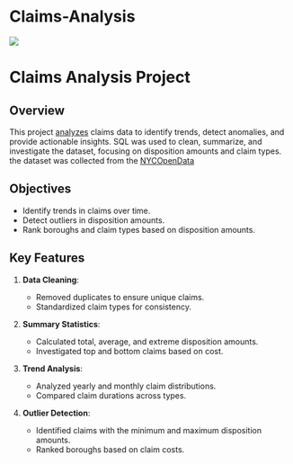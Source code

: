 # Claims-Analysis

![](https://datagenix.com/wp-content/uploads/2023/04/dreamstime_l_203868475-scaled.jpg)

# Claims Analysis Project

## Overview
This project [analyzes](https://github.com/kuetena1/Claims-Analysis/blob/main/claims_reports.sql) claims data to identify trends, detect anomalies, and provide actionable insights. SQL was used to clean, summarize, and investigate the dataset, focusing on disposition amounts and claim types. the dataset was collected from the [NYCOpenData](https://data.cityofnewyork.us/City-Government/Claims-Report-Underlying-Settlements-and-Claims-Fi/ex6k-ym48/data_preview)
## Objectives
- Identify trends in claims over time.
- Detect outliers in disposition amounts.
- Rank boroughs and claim types based on disposition amounts.

## Key Features
1. **Data Cleaning**:
   - Removed duplicates to ensure unique claims.
   - Standardized claim types for consistency.

2. **Summary Statistics**:
   - Calculated total, average, and extreme disposition amounts.
   - Investigated top and bottom claims based on cost.

3. **Trend Analysis**:
   - Analyzed yearly and monthly claim distributions.
   - Compared claim durations across types.
    

4. **Outlier Detection**:
   - Identified claims with the minimum and maximum disposition amounts.
   - Ranked boroughs based on claim costs.



